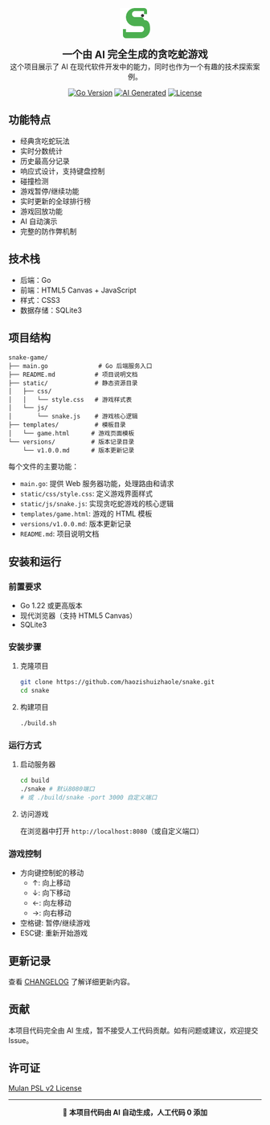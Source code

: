 <p align="center">
  <img src="static/favicon.svg" width="60" height="60" alt="Snake Game Logo">
</p>
<p align="center">
  <strong style="font-size: 20px;">一个由 AI 完全生成的贪吃蛇游戏</strong><br>
  这个项目展示了 AI 在现代软件开发中的能力，同时也作为一个有趣的技术探索案例。
</p>

<div align="center">

[![Go Version](https://img.shields.io/badge/Go-1.22-00ADD8?style=flat-square&logo=go)](https://go.dev)
[![AI Generated](https://img.shields.io/badge/AI-Generated-green?style=flat-square&logo=openai)](https://github.com/haozishuizhaole/snake)
[![License](https://img.shields.io/badge/License-Mulan_PSL_v2-yellow.svg?style=flat-square)](LICENSE)

</div>

## 功能特点

- 经典贪吃蛇玩法
- 实时分数统计
- 历史最高分记录
- 响应式设计，支持键盘控制
- 碰撞检测
- 游戏暂停/继续功能
- 实时更新的全球排行榜
- 游戏回放功能
- AI 自动演示
- 完整的防作弊机制

## 技术栈

- 后端：Go
- 前端：HTML5 Canvas + JavaScript
- 样式：CSS3
- 数据存储：SQLite3

## 项目结构

    snake-game/
    ├── main.go              # Go 后端服务入口
    ├── README.md           # 项目说明文档
    ├── static/             # 静态资源目录
    │   ├── css/
    │   │   └── style.css   # 游戏样式表
    │   └── js/
    │       └── snake.js    # 游戏核心逻辑
    ├── templates/          # 模板目录
    │   └── game.html      # 游戏页面模板
    └── versions/          # 版本记录目录
        └── v1.0.0.md      # 版本更新记录

每个文件的主要功能：

- `main.go`: 提供 Web 服务器功能，处理路由和请求
- `static/css/style.css`: 定义游戏界面样式
- `static/js/snake.js`: 实现贪吃蛇游戏的核心逻辑
- `templates/game.html`: 游戏的 HTML 模板
- `versions/v1.0.0.md`: 版本更新记录
- `README.md`: 项目说明文档

## 安装和运行

### 前置要求

- Go 1.22 或更高版本
- 现代浏览器（支持 HTML5 Canvas）
- SQLite3

### 安装步骤

1. 克隆项目

    ```bash
    git clone https://github.com/haozishuizhaole/snake.git
    cd snake
    ```

2. 构建项目

    ```bash
    ./build.sh
    ```

### 运行方式

1. 启动服务器

    ```bash
    cd build
    ./snake # 默认8080端口
    # 或 ./build/snake -port 3000 自定义端口 
    ```

2. 访问游戏

   在浏览器中打开 `http://localhost:8080`（或自定义端口）

### 游戏控制

- 方向键控制蛇的移动
  - ↑: 向上移动
  - ↓: 向下移动
  - ←: 向左移动
  - →: 向右移动
- 空格键: 暂停/继续游戏
- ESC键: 重新开始游戏

## 更新记录

查看 [CHANGELOG](versions/v1.0.0.md) 了解详细更新内容。

## 贡献

本项目代码完全由 AI 生成，暂不接受人工代码贡献。如有问题或建议，欢迎提交 Issue。

## 许可证

[Mulan PSL v2 License](LICENSE)

---

<div align="center">

🤖 **本项目代码由 AI 自动生成，人工代码 0 添加**

</div>

